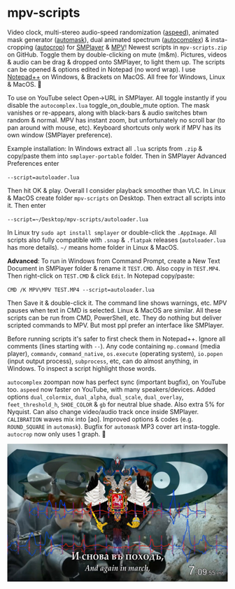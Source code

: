 # mpv-scripts
Video clock, multi-stereo audio-speed randomization ([aspeed](aspeed.lua)), animated mask generator ([automask](automask.lua)), dual animated spectrum ([autocomplex](autocomplex.lua)) & insta-cropping ([autocrop](autocrop.lua)) for [SMPlayer](https://smplayer.info) & [MPV](https://mpv.io)! Newest scripts in `mpv-scripts.zip` on GitHub. Toggle them by double-clicking on mute (m&m). Pictures, videos & audio can be drag & dropped onto SMPlayer, to light them up. The scripts can be opened & options edited in Notepad (no word wrap). I use [Notepad++](https://notepad-plus-plus.org/downloads/) on Windows, & Brackets on MacOS. All free for Windows, Linux & MacOS. 🙂

To use on YouTube select Open→URL in SMPlayer. All toggle instantly if you disable the `autocomplex.lua` toggle_on_double_mute option. The mask vanishes or re-appears, along with black-bars & audio switches btwn random & normal. MPV has instant zoom, but unfortunately no scroll bar (to pan around with mouse, etc). Keyboard shortcuts only work if MPV has its own window (SMPlayer preference).

Example installation: In Windows extract all `.lua` scripts from `.zip` & copy/paste them into `smplayer-portable` folder. Then in SMPlayer Advanced Preferences enter 

`--script=autoloader.lua`

Then hit OK & play. Overall I consider playback smoother than VLC. In Linux & MacOS create folder `mpv-scripts` on Desktop. Then extract all scripts into it. Then enter

`--script=~/Desktop/mpv-scripts/autoloader.lua`

In Linux try `sudo apt install smplayer` or double-click the `.AppImage`. All scripts also fully compatible with `.snap` & `.flatpak` releases (`autoloader.lua` has more details). `~/` means home folder in Linux & MacOS.

**Advanced**: To run in Windows from Command Prompt, create a New Text Document in SMPlayer folder & rename it `TEST.CMD`. Also copy in `TEST.MP4`. Then right-click on `TEST.CMD` & click `Edit`. In Notepad copy/paste:

`CMD /K MPV\MPV TEST.MP4 --script=autoloader.lua`

Then Save it & double-click it. The command line shows warnings, etc. MPV pauses when text in CMD is selected. Linux & MacOS are similar. All these scripts can be run from CMD, PowerShell, etc. They do nothing but deliver scripted commands to MPV. But most ppl prefer an interface like SMPlayer.

Before running scripts it's safer to first check them in Notepad++. Ignore all comments (lines starting with `--`). Any code containing `mp.command` (media player), `commandv`, `command_native`, `os.execute` (operating system), `io.popen` (input output process), `subprocess`, etc, can do almost anything, in Windows. To inspect a script highlight those words.

`autocomplex` zoompan now has perfect sync (important bugfix), on YouTube too. `aspeed` now faster on YouTube, with many speakers/devices. Added options `dual_colormix`, `dual_alpha`, `dual_scale`, `dual_overlay`, `feet_threshold_h`, `SHOE_COLOR` & `gb` for neutral blue shade. Also extra 5% for Nyquist. Can also change video/audio track once inside SMPlayer. `CALIBRATION` waves mix into [ao]. Improved options & codes (e.g. `ROUND_SQUARE` in `automask`). Bugfix for `automask` MP3 cover art insta-toggle. `autocrop` now only uses 1 graph. 🙂

![alt text](https://github.com/TinosNitso/mpv-scripts/blob/main/SCREENSHOT.JPG)
